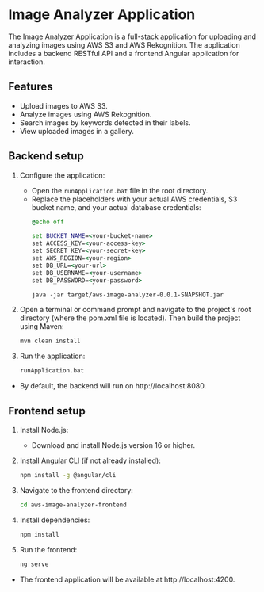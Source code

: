 # Image Analyzer Application

The Image Analyzer Application is a full-stack application for uploading and analyzing images using AWS S3 and AWS Rekognition. The application includes a backend RESTful API and a frontend Angular application for interaction.

## Features
- Upload images to AWS S3.
- Analyze images using AWS Rekognition.
- Search images by keywords detected in their labels.
- View uploaded images in a gallery.

## Backend setup 

1. Configure the application:
   - Open the `runApplication.bat` file in the root directory.
   - Replace the placeholders with your actual AWS credentials, S3 bucket name, and your actual database credentials:
     ```bat
     @echo off

     set BUCKET_NAME=<your-bucket-name>
     set ACCESS_KEY=<your-access-key>
     set SECRET_KEY=<your-secret-key>
     set AWS_REGION=<your-region>
     set DB_URL=<your-url>
     set DB_USERNAME=<your-username>
     set DB_PASSWORD=<your-password>

     java -jar target/aws-image-analyzer-0.0.1-SNAPSHOT.jar
     ```

2. Open a terminal or command prompt and navigate to the project's root directory (where the pom.xml file is located). Then build the project using Maven:
   ```bash
   mvn clean install
   ```

3. Run the application:
   ```bash
   runApplication.bat
   ```
- By default, the backend will run on http://localhost:8080.

## Frontend setup

1. Install Node.js:
   - Download and install Node.js version 16 or higher.

2. Install Angular CLI (if not already installed):
   ```bash
   npm install -g @angular/cli
   ```
   
3. Navigate to the frontend directory:
   ```bash
   cd aws-image-analyzer-frontend
   ```

4. Install dependencies:
   ```bash
   npm install
   ```

5. Run the frontend:
   ```bash
   ng serve
   ```
- The frontend application will be available at http://localhost:4200.
